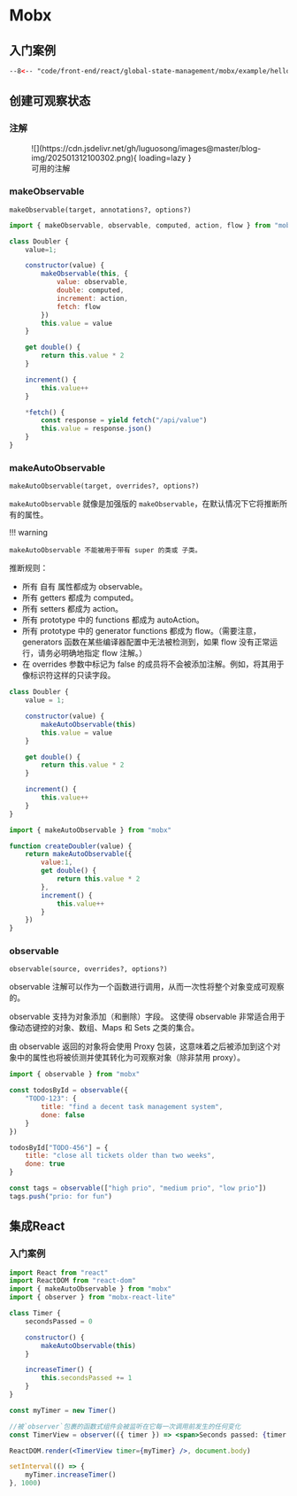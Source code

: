 # Mobx

## 入门案例

``` html title="hello.html"
--8<-- "code/front-end/react/global-state-management/mobx/example/hello.html"
```

## 创建可观察状态

### 注解

<figure markdown="span">
  ![](https://cdn.jsdelivr.net/gh/luguosong/images@master/blog-img/202501312100302.png){ loading=lazy }
  <figcaption>可用的注解</figcaption>
</figure>

### makeObservable

`makeObservable(target, annotations?, options?)`

```js
import { makeObservable, observable, computed, action, flow } from "mobx"

class Doubler {
    value=1;

    constructor(value) {
        makeObservable(this, {
            value: observable,
            double: computed,
            increment: action,
            fetch: flow
        })
        this.value = value
    }

    get double() {
        return this.value * 2
    }

    increment() {
        this.value++
    }

    *fetch() {
        const response = yield fetch("/api/value")
        this.value = response.json()
    }
}
```

### makeAutoObservable

`makeAutoObservable(target, overrides?, options?)`

`makeAutoObservable` 就像是加强版的 `makeObservable`，在默认情况下它将推断所有的属性。

!!! warning

	makeAutoObservable 不能被用于带有 super 的类或 子类。

推断规则：

- 所有 自有 属性都成为 observable。
- 所有 getters 都成为 computed。
- 所有 setters 都成为 action。
- 所有 prototype 中的 functions 都成为 autoAction。
- 所有 prototype 中的 generator functions 都成为 flow。（需要注意，generators 函数在某些编译器配置中无法被检测到，如果 flow 没有正常运行，请务必明确地指定 flow 注解。）
- 在 overrides 参数中标记为 false 的成员将不会被添加注解。例如，将其用于像标识符这样的只读字段。

```js
class Doubler {
    value = 1;

    constructor(value) {
        makeAutoObservable(this)
        this.value = value
    }

    get double() {
        return this.value * 2
    }

    increment() {
        this.value++
    }
}
```

```js title="另一种方式"
import { makeAutoObservable } from "mobx"

function createDoubler(value) {
    return makeAutoObservable({
        value:1,
        get double() {
            return this.value * 2
        },
        increment() {
            this.value++
        }
    })
}
```

### observable

`observable(source, overrides?, options?)`

observable 注解可以作为一个函数进行调用，从而一次性将整个对象变成可观察的。

observable 支持为对象添加（和删除）字段。 这使得 observable 非常适合用于像动态键控的对象、数组、Maps 和 Sets 之类的集合。

由 observable 返回的对象将会使用 Proxy 包装，这意味着之后被添加到这个对象中的属性也将被侦测并使其转化为可观察对象（除非禁用 proxy）。

```js
import { observable } from "mobx"

const todosById = observable({
    "TODO-123": {
        title: "find a decent task management system",
        done: false
    }
})

todosById["TODO-456"] = {
    title: "close all tickets older than two weeks",
    done: true
}

const tags = observable(["high prio", "medium prio", "low prio"])
tags.push("prio: for fun")
```

## 集成React

### 入门案例

```jsx
import React from "react"
import ReactDOM from "react-dom"
import { makeAutoObservable } from "mobx"
import { observer } from "mobx-react-lite"

class Timer {
    secondsPassed = 0

    constructor() {
        makeAutoObservable(this)
    }

    increaseTimer() {
        this.secondsPassed += 1
    }
}

const myTimer = new Timer()

//被`observer`包裹的函数式组件会被监听在它每一次调用前发生的任何变化
const TimerView = observer(({ timer }) => <span>Seconds passed: {timer.secondsPassed}</span>)

ReactDOM.render(<TimerView timer={myTimer} />, document.body)

setInterval(() => {
    myTimer.increaseTimer()
}, 1000)
```



